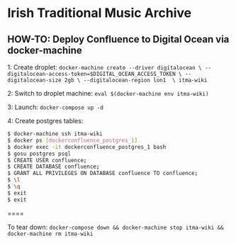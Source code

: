 # Irish Traditional Music Archive

## HOW-TO: Deploy Confluence to Digital Ocean via docker-machine

1: Create droplet: `docker-machine create --driver digitalocean \
			--digitalocean-access-token=$DIGITAL_OCEAN_ACCESS_TOKEN \
			--digitalocean-size 2gb \
			--digitalocean-region lon1  \
			itma-wiki`

2: Switch to droplet machine: `eval $(docker-machine env itma-wiki)`

3: Launch: `docker-compose up -d`

4: Create postgres tables: 
```bash
$ docker-machine ssh itma-wiki
$ docker ps [dockerconfluence_postgres_1]
$ docker exec -it dockerconfluence_postgres_1 bash
$ gosu postgres psql
$ CREATE USER confluence;
$ CREATE DATABASE confluence;
$ GRANT ALL PRIVILEGES ON DATABASE confluence TO confluence;
$ \l
$ \q
$ exit
$ exit	
```
====

To tear down: `docker-compose down && docker-machine stop itma-wiki && docker-machine rm itma-wiki`

